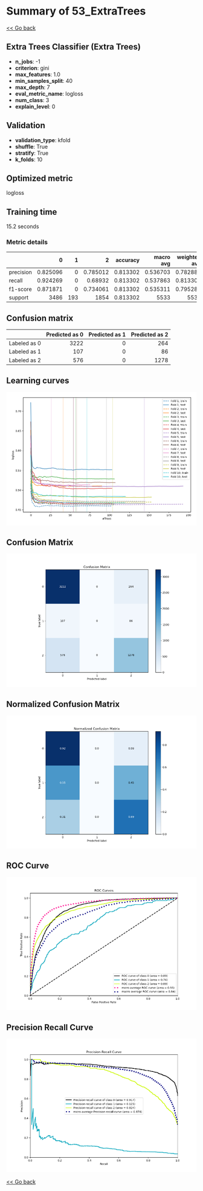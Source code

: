 # Summary of 53_ExtraTrees

[<< Go back](../README.md)


## Extra Trees Classifier (Extra Trees)
- **n_jobs**: -1
- **criterion**: gini
- **max_features**: 1.0
- **min_samples_split**: 40
- **max_depth**: 7
- **eval_metric_name**: logloss
- **num_class**: 3
- **explain_level**: 0

## Validation
 - **validation_type**: kfold
 - **shuffle**: True
 - **stratify**: True
 - **k_folds**: 10

## Optimized metric
logloss

## Training time

15.2 seconds

### Metric details
|           |           0 |   1 |           2 |   accuracy |   macro avg |   weighted avg |   logloss |
|:----------|------------:|----:|------------:|-----------:|------------:|---------------:|----------:|
| precision |    0.825096 |   0 |    0.785012 |   0.813302 |    0.536703 |       0.782884 |  0.505747 |
| recall    |    0.924269 |   0 |    0.68932  |   0.813302 |    0.537863 |       0.813302 |  0.505747 |
| f1-score  |    0.871871 |   0 |    0.734061 |   0.813302 |    0.535311 |       0.795281 |  0.505747 |
| support   | 3486        | 193 | 1854        |   0.813302 | 5533        |    5533        |  0.505747 |


## Confusion matrix
|              |   Predicted as 0 |   Predicted as 1 |   Predicted as 2 |
|:-------------|-----------------:|-----------------:|-----------------:|
| Labeled as 0 |             3222 |                0 |              264 |
| Labeled as 1 |              107 |                0 |               86 |
| Labeled as 2 |              576 |                0 |             1278 |

## Learning curves
![Learning curves](learning_curves.png)
## Confusion Matrix

![Confusion Matrix](confusion_matrix.png)


## Normalized Confusion Matrix

![Normalized Confusion Matrix](confusion_matrix_normalized.png)


## ROC Curve

![ROC Curve](roc_curve.png)


## Precision Recall Curve

![Precision Recall Curve](precision_recall_curve.png)



[<< Go back](../README.md)
